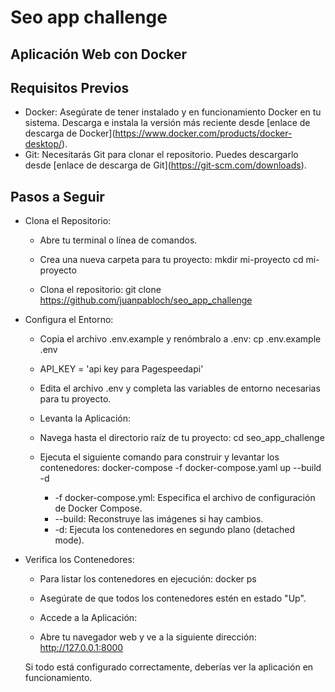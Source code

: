 # Seo app challenge

## Aplicación Web con Docker
## Requisitos Previos
 * Docker: Asegúrate de tener instalado y en funcionamiento Docker en tu sistema. Descarga e instala la versión más reciente desde \[enlace de descarga de Docker\](https://www.docker.com/products/docker-desktop/).
 * Git: Necesitarás Git para clonar el repositorio. Puedes descargarlo desde \[enlace de descarga de Git\](https://git-scm.com/downloads).

## Pasos a Seguir
 * Clona el Repositorio:
   * Abre tu terminal o línea de comandos.
   * Crea una nueva carpeta para tu proyecto:
        mkdir mi-proyecto
        cd mi-proyecto

   * Clona el repositorio:
     git clone https://github.com/juanpabloch/seo_app_challenge

 * Configura el Entorno:
    * Copia el archivo .env.example y renómbralo a .env:
        cp .env.example .env
    * API_KEY = 'api key para Pagespeedapi'

    * Edita el archivo .env y completa las variables de entorno necesarias para tu proyecto.
    
    * Levanta la Aplicación:
    * Navega hasta el directorio raíz de tu proyecto:
        cd seo_app_challenge

   * Ejecuta el siguiente comando para construir y levantar los contenedores:
     docker-compose -f docker-compose.yaml up --build -d

     * -f docker-compose.yml: Especifica el archivo de configuración de Docker Compose.
     * --build: Reconstruye las imágenes si hay cambios.
     * -d: Ejecuta los contenedores en segundo plano (detached mode).

 * Verifica los Contenedores:
   * Para listar los contenedores en ejecución:
     docker ps

   * Asegúrate de que todos los contenedores estén en estado "Up".
    
    * Accede a la Aplicación:
    * Abre tu navegador web y ve a la siguiente dirección:
     http://127.0.0.1:8000

     Si todo está configurado correctamente, deberías ver la aplicación en funcionamiento.


